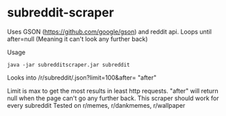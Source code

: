 # subreddit-scraper
Uses GSON (https://github.com/google/gson) and reddit api. Loops until after=null (Meaning it can't look any further back)

Usage

```
java -jar subredditscraper.jar subreddit
```

Looks into /r/subreddit/.json?limit=100&after= "after"

Limit is max to get the most results in least http requests. "after" will return null when the page can't go any further back.
This scraper should work for every subreddit
Tested on r/memes, r/dankmemes, r/wallpaper
